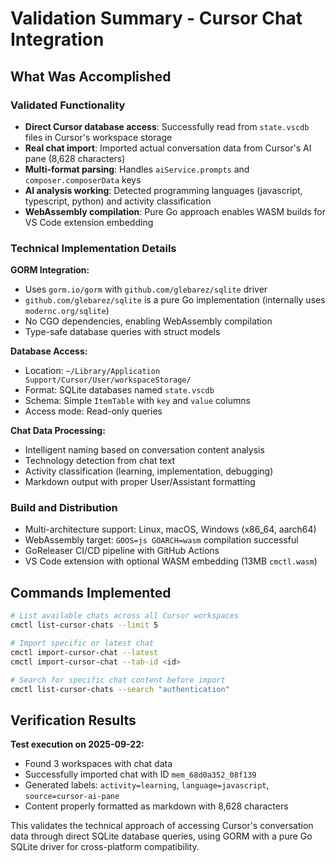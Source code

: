 # Validation Summary - Cursor Chat Integration

## What Was Accomplished

### Validated Functionality
- **Direct Cursor database access**: Successfully read from `state.vscdb` files in Cursor's workspace storage
- **Real chat import**: Imported actual conversation data from Cursor's AI pane (8,628 characters)
- **Multi-format parsing**: Handles `aiService.prompts` and `composer.composerData` keys
- **AI analysis working**: Detected programming languages (javascript, typescript, python) and activity classification
- **WebAssembly compilation**: Pure Go approach enables WASM builds for VS Code extension embedding

### Technical Implementation Details

**GORM Integration:**
- Uses `gorm.io/gorm` with `github.com/glebarez/sqlite` driver
- `github.com/glebarez/sqlite` is a pure Go implementation (internally uses `modernc.org/sqlite`)
- No CGO dependencies, enabling WebAssembly compilation
- Type-safe database queries with struct models

**Database Access:**
- Location: `~/Library/Application Support/Cursor/User/workspaceStorage/`
- Format: SQLite databases named `state.vscdb`
- Schema: Simple `ItemTable` with `key` and `value` columns
- Access mode: Read-only queries

**Chat Data Processing:**
- Intelligent naming based on conversation content analysis  
- Technology detection from chat text
- Activity classification (learning, implementation, debugging)
- Markdown output with proper User/Assistant formatting

### Build and Distribution
- Multi-architecture support: Linux, macOS, Windows (x86_64, aarch64)
- WebAssembly target: `GOOS=js GOARCH=wasm` compilation successful
- GoReleaser CI/CD pipeline with GitHub Actions
- VS Code extension with optional WASM embedding (13MB `cmctl.wasm`)

## Commands Implemented

```bash
# List available chats across all Cursor workspaces
cmctl list-cursor-chats --limit 5

# Import specific or latest chat
cmctl import-cursor-chat --latest
cmctl import-cursor-chat --tab-id <id>

# Search for specific chat content before import
cmctl list-cursor-chats --search "authentication"
```

## Verification Results

**Test execution on 2025-09-22:**
- Found 3 workspaces with chat data
- Successfully imported chat with ID `mem_68d0a352_08f139`
- Generated labels: `activity=learning`, `language=javascript`, `source=cursor-ai-pane`
- Content properly formatted as markdown with 8,628 characters

This validates the technical approach of accessing Cursor's conversation data through direct SQLite database queries, using GORM with a pure Go SQLite driver for cross-platform compatibility.
